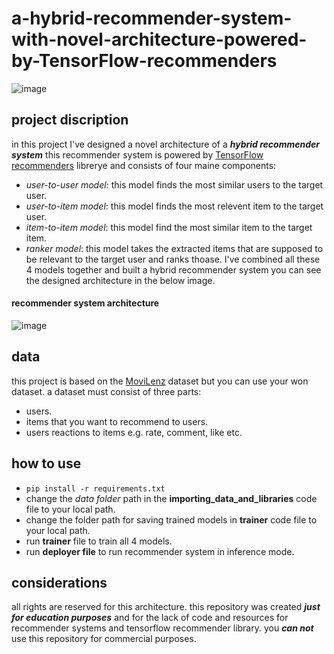 # a-hybrid-recommender-system-with-novel-architecture-powered-by-TensorFlow-recommenders
![image](https://user-images.githubusercontent.com/74808396/183279783-a331db09-4e5f-4027-8318-7dba36306ca4.png)


## project discription
in this project I've designed a novel architecture of a ***hybrid recommender system*** this recommender system is powered by [TensorFlow recommenders](https://www.tensorflow.org/recommenders) librerye and consists of four maine components:
* _user-to-user model_: this model finds the most similar users to the target user.
* _user-to-item model_: this model finds the most relevent item to the target user.
* _item-to-item model_: this model find the most similar item to the target item.
* _ranker model_: this model takes the extracted items that are supposed to be relevant to the target user and ranks thoase.
I've combined all these 4 models together and built a hybrid recommender system you can see the designed architecture in the below image.  
#### recommender system architecture
![image](https://user-images.githubusercontent.com/74808396/181871669-08617051-b02b-41de-b1bc-ec5ff4f9585b.png)
## data
this project is based on the [MoviLenz](https://grouplens.org/datasets/movielens/) dataset but you can use your won dataset.
a dataset must consist of three parts:
- users.
- items that you want to recommend to users.
- users reactions to items e.g. rate, comment, like etc.
## how to use 
- `pip install -r requirements.txt`
- change the _data folder_ path in the **importing_data_and_libraries** code file to your local path.
- change the folder path for saving trained models in **trainer** code file to your local path.
- run **trainer** file to train all 4 models.
- run **deployer file** to run recommender system in inference mode.
## considerations
all rights are reserved for this architecture.
this repository was created ***just for education purposes*** and for the lack of code and resources for recommender systems and tensorflow recommender library. 
you ***can not*** use this repository for commercial purposes.
